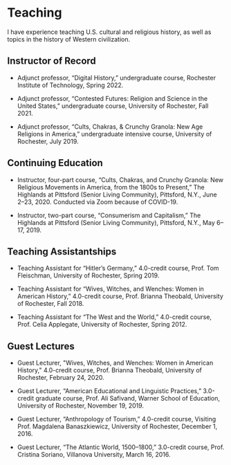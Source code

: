 # Teaching

I have experience teaching U.S. cultural and religious history, as well as topics in the history of Western civilization.

## Instructor of Record ##

* Adjunct professor, “Digital History,” undergraduate course, Rochester Institute of Technology, Spring 2022. 

* Adjunct professor, “Contested Futures: Religion and Science in the United States,” undergraduate course, University of Rochester, Fall 2021. 

* Adjunct professor, “Cults, Chakras, & Crunchy Granola: New Age Religions in America,” undergraduate intensive course, University of Rochester, July 2019. 

## Continuing Education ##

* Instructor, four-part course, “Cults, Chakras, and Crunchy Granola: New Religious Movements in America, from the 1800s to Present,” The Highlands at Pittsford (Senior Living Community), Pittsford, N.Y., June 2–23, 2020. Conducted via Zoom because of COVID-19.

* Instructor, two-part course, “Consumerism and Capitalism,” The Highlands at Pittsford (Senior Living Community), Pittsford, N.Y., May 6–17, 2019.

## Teaching Assistantships ##

* Teaching Assistant for “Hitler’s Germany,” 4.0-credit course, Prof. Tom Fleischman, University of Rochester, Spring 2019.

* Teaching Assistant for “Wives, Witches, and Wenches: Women in American History,” 4.0-credit course, Prof. Brianna Theobald, University of Rochester, Fall 2018.

* Teaching Assistant for “The West and the World,” 4.0-credit course, Prof. Celia Applegate, University of Rochester, Spring 2012.

## Guest Lectures ##

* Guest Lecturer, "Wives, Witches, and Wenches: Women in American History," 4.0-credit course, Prof. Brianna Theobald, University of Rochester, February 24, 2020.

* Guest Lecturer, “American Educational and Linguistic Practices,” 3.0-credit graduate course, Prof. Ali Safivand, Warner School of Education, University of Rochester, November 19, 2019. 

* Guest Lecturer, “Anthropology of Tourism,” 4.0-credit course, Visiting Prof. Magdalena Banaszkiewicz, University of Rochester, December 1, 2016.

* Guest Lecturer, “The Atlantic World, 1500–1800,” 3.0-credit course, Prof. Cristina Soriano, Villanova University, March 16, 2016.
